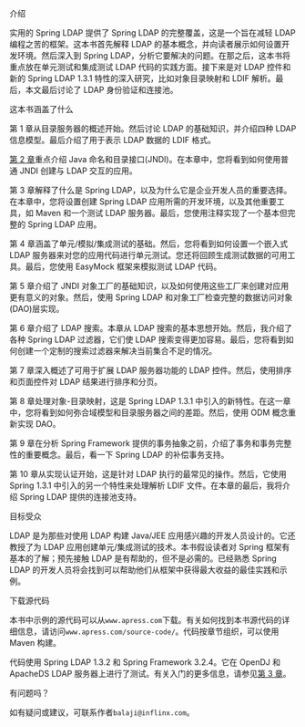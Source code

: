 介绍

实用的 Spring LDAP 提供了 Spring LDAP 的完整覆盖，这是一个旨在减轻 LDAP 编程之苦的框架。这本书首先解释 LDAP 的基本概念，并向读者展示如何设置开发环境。然后深入到 Spring LDAP，分析它要解决的问题。在那之后，这本书将重点放在单元测试和集成测试 LDAP 代码的实践方面。接下来是对 LDAP 控件和新的 Spring LDAP 1.3.1 特性的深入研究，比如对象目录映射和 LDIF 解析。最后，本文最后讨论了 LDAP 身份验证和连接池。

这本书涵盖了什么

第 1 章从目录服务器的概述开始。然后讨论 LDAP 的基础知识，并介绍四种 LDAP 信息模型。最后介绍了用于表示 LDAP 数据的 LDIF 格式。

[第 2 章](02.html)重点介绍 Java 命名和目录接口(JNDI)。在本章中，您将看到如何使用普通 JNDI 创建与 LDAP 交互的应用。

第 3 章解释了什么是 Spring LDAP，以及为什么它是企业开发人员的重要选择。在本章中，您将设置创建 Spring LDAP 应用所需的开发环境，以及其他重要工具，如 Maven 和一个测试 LDAP 服务器。最后，您使用注释实现了一个基本但完整的 Spring LDAP 应用。

第 4 章涵盖了单元/模拟/集成测试的基础。然后，您将看到如何设置一个嵌入式 LDAP 服务器来对您的应用代码进行单元测试。您还将回顾生成测试数据的可用工具。最后，您使用 EasyMock 框架来模拟测试 LDAP 代码。

第 5 章介绍了 JNDI 对象工厂的基础知识，以及如何使用这些工厂来创建对应用更有意义的对象。然后，使用 Spring LDAP 和对象工厂检查完整的数据访问对象(DAO)层实现。

第 6 章介绍了 LDAP 搜索。本章从 LDAP 搜索的基本思想开始。然后，我介绍了各种 Spring LDAP 过滤器，它们使 LDAP 搜索变得更加容易。最后，您将看到如何创建一个定制的搜索过滤器来解决当前集合不足的情况。

第 7 章深入概述了可用于扩展 LDAP 服务器功能的 LDAP 控件。然后，使用排序和页面控件对 LDAP 结果进行排序和分页。

第 8 章处理对象-目录映射，这是 Spring LDAP 1.3.1 中引入的新特性。在这一章中，您将看到如何弥合域模型和目录服务器之间的差距。然后，使用 ODM 概念重新实现 DAO。

第 9 章在分析 Spring Framework 提供的事务抽象之前，介绍了事务和事务完整性的重要概念。最后，看一下 Spring LDAP 的补偿事务支持。

第 10 章从实现认证开始，这是针对 LDAP 执行的最常见的操作。然后，它使用 Spring 1.3.1 中引入的另一个特性来处理解析 LDIF 文件。在本章的最后，我将介绍 Spring LDAP 提供的连接池支持。

目标受众

LDAP 是为那些对使用 LDAP 构建 Java/JEE 应用感兴趣的开发人员设计的。它还教授了为 LDAP 应用创建单元/集成测试的技术。本书假设读者对 Spring 框架有基本的了解；预先接触 LDAP 是有帮助的，但不是必需的。已经熟悉 Spring LDAP 的开发人员将会找到可以帮助他们从框架中获得最大收益的最佳实践和示例。

下载源代码

本书中示例的源代码可以从`www.apress.com`下载。有关如何找到本书源代码的详细信息，请访问`www.apress.com/source-code/`。代码按章节组织，可以使用 Maven 构建。

代码使用 Spring LDAP 1.3.2 和 Spring Framework 3.2.4。它在 OpenDJ 和 ApacheDS LDAP 服务器上进行了测试。有关入门的更多信息，请参见[第 3 章](03.html)。

有问题吗？

如有疑问或建议，可联系作者`balaji@inflinx.com`。